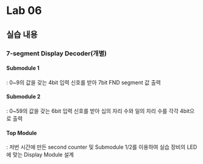 # Lab 06
## 실습 내용
### **7-segment Display Decoder(개별)**
#### **Submodule 1**
: 0~9의 값을 갖는 4bit 입력 신호를 받아 7bit FND segment 값 출력
#### **Submodule 2**
: 0~59의 값을 갖는 6bit 입력 신호를 받아 십의 자리 수와 일의 자리 수를 각각 4bit으로 출력
#### **Top Module** 
: 저번 시간에 만든 second counter  및 Submodule 1/2를 이용하여 실습 장비의 LED에 맞는 Display Module 설계



<!--stackedit_data:
eyJoaXN0b3J5IjpbMTk2OTI0Njc0OCwxMzgxMzI3MDE5XX0=
-->